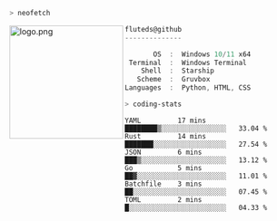 ```zsh
> neofetch
```

<!--img align="left" src="https://github.com/fluteds.png" alt="logo.png" width="200"/>-->
<img align="left" src="https://external-content.duckduckgo.com/iu/?u=https%3A%2F%2F78.media.tumblr.com%2F975fca5f82161b190efdcaa05ffbd4ec%2Ftumblr_p6q6m9TJF01x3p3jmo1_500.png&f=1&nofb=1" alt="logo.png" width="200"/>

```csharp
fluteds@github
--------------

       OS  :  Windows 10/11 x64
 Terminal  :  Windows Terminal
    Shell  :  Starship
   Scheme  :  Gruvbox
Languages  :  Python, HTML, CSS
```

```zsh
> coding-stats
```

<!--START_SECTION:waka-->

```text
YAML         17 mins         ████████▒░░░░░░░░░░░░░░░░   33.04 %
Rust         14 mins         ███████░░░░░░░░░░░░░░░░░░   27.54 %
JSON         6 mins          ███▒░░░░░░░░░░░░░░░░░░░░░   13.12 %
Go           5 mins          ██▓░░░░░░░░░░░░░░░░░░░░░░   11.01 %
Batchfile    3 mins          ██░░░░░░░░░░░░░░░░░░░░░░░   07.45 %
TOML         2 mins          █░░░░░░░░░░░░░░░░░░░░░░░░   04.33 %
```

<!--END_SECTION:waka-->
